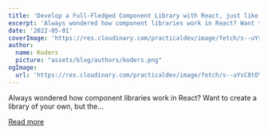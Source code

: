 ```yaml
---
title: 'Develop a Full-Fledged Component Library with React, just like Material UI'
excerpt: 'Always wondered how component libraries work in React? Want to create a library of your own, but the...'
date: '2022-05-01'
coverImage: 'https://res.cloudinary.com/practicaldev/image/fetch/s--uYsC8tOY--/c_imagga_scale,f_auto,fl_progressive,h_420,q_auto,w_1000/https://dev-to-uploads.s3.amazonaws.com/uploads/articles/y4u89lcx36uvtcn1tyhm.png'
author:
  name: Koders
  picture: "assets/blog/authors/koders.png"
ogImage:
  url: 'https://res.cloudinary.com/practicaldev/image/fetch/s--uYsC8tOY--/c_imagga_scale,f_auto,fl_progressive,h_420,q_auto,w_1000/https://dev-to-uploads.s3.amazonaws.com/uploads/articles/y4u89lcx36uvtcn1tyhm.png'
---
```


Always wondered how component libraries work in React? Want to create a library of your own, but the...

[Read more](https://dev.to/ruppysuppy/develop-a-full-fledged-component-library-with-react-just-like-material-ui-50m0)
